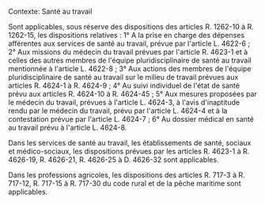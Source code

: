Contexte: Santé au travail

Sont applicables, sous réserve des dispositions des articles R. 1262-10 à R. 1262-15, les dispositions relatives : 1° A la prise en charge des dépenses afférentes aux services de santé au travail, prévue par l'article L. 4622-6 ; 2° Aux missions du médecin du travail prévues par l'article R. 4623-1 et à celles des autres membres de l'équipe pluridisciplinaire de santé au travail mentionnée à l'article L. 4622-8 ; 3° Aux actions des membres de l'équipe pluridisciplinaire de santé au travail sur le milieu de travail prévues aux articles R. 4624-1 à R. 4624-9 ; 4° Au suivi individuel de l'état de santé prévu aux articles R. 4624-10 à R. 4624-45 ; 5° Aux mesures proposées par le médecin du travail, prévues à l'article L. 4624-3, à l'avis d'inaptitude rendu par le médecin du travail, prévu par l'article L. 4624-4 et à la contestation prévue par l'article L. 4624-7 ; 6° Au dossier médical en santé au travail prévu à l'article L. 4624-8.

Dans les services de santé au travail, les établissements de santé, sociaux et médico-sociaux, les dispositions prévues par les articles R. 4623-1 à R. 4626-19, R. 4626-21, R. 4626-25 à D. 4626-32 sont applicables.

Dans les professions agricoles, les dispositions des articles R. 717-3 à R. 717-12, R. 717-15 à R. 717-30 du code rural et de la pêche maritime sont applicables.
